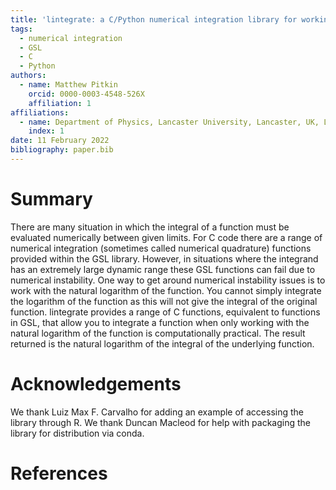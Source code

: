 ```yaml
---
title: 'lintegrate: a C/Python numerical integration library for working in log-space'
tags:
  - numerical integration
  - GSL
  - C
  - Python
authors:
  - name: Matthew Pitkin
    orcid: 0000-0003-4548-526X
    affiliation: 1
affiliations:
  - name: Department of Physics, Lancaster University, Lancaster, UK, LA1 4YB
    index: 1
date: 11 February 2022
bibliography: paper.bib
---
```


# Summary

There are many situation in which the integral of a function must be evaluated numerically between
given limits. For C code there are a range of numerical integration (sometimes called numerical
quadrature) functions provided within the GSL library. However, in situations where the integrand
has an extremely large dynamic range these GSL functions can fail due to numerical instability. One
way to get around numerical instability issues is to work with the natural logarithm of the
function. You cannot simply integrate the logarithm of the function as this will not give the
integral of the original function. lintegrate provides a range of C functions, equivalent to
functions in GSL, that allow you to integrate a function when only working with the natural
logarithm of the function is computationally practical. The result returned is the natural logarithm
of the integral of the underlying function.

# Acknowledgements

We thank Luiz Max F. Carvalho for adding an example of accessing the library through R. We thank
Duncan Macleod for help with packaging the library for distribution via conda.

# References